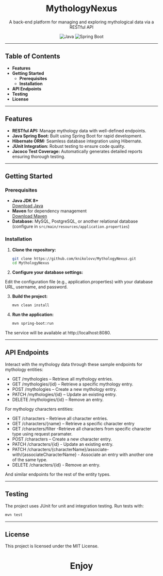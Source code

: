 <div align="center">
  <h1>MythologyNexus</h1>
  <p>A back-end platform for managing and exploring mythological data via a RESTful API</p>
  <img src="https://img.shields.io/badge/Java-100%25-orange" alt="Java">
  <img src="https://img.shields.io/badge/Spring%20Boot-Yes-brightgreen" alt="Spring Boot">
</div>

---

## Table of Contents

- **Features**
- **Getting Started**
  - **Prerequisites**
  - **Installation**
- **API Endpoints**
- **Testing**
- **License**

---

## Features

- **RESTful API:** Manage mythology data with well-defined endpoints.
- **Java Spring Boot:** Built using Spring Boot for rapid development.
- **Hibernate ORM:** Seamless database integration using Hibernate.
- **JUnit Integration:** Robust testing to ensure code quality.
- **Jacoco Test Coverage:** Automatically generates detailed reports ensuring thorough testing.

---

## Getting Started

### Prerequisites

- **Java JDK 8+**  
  [Download Java](https://www.oracle.com/java/technologies/javase-downloads.html)
- **Maven** for dependency management  
  [Download Maven](https://maven.apache.org/download.cgi)
- **Database:** MySQL, PostgreSQL, or another relational database (configure in `src/main/resources/application.properties`)

### Installation

1. **Clone the repository:**

   ```bash
   git clone https://github.com/knikolovv/MythologyNexus.git
   cd MythologyNexus
   

2. **Configure your database settings:**

Edit the configuration file (e.g., application.properties) with your database URL, username, and password.

3. **Build the project:**

   ```bash
   mvn clean install
   ```

4. **Run the application:**

   ```bash
   mvn spring-boot:run
   ```

The service will be available at http://localhost:8080.

---

## API Endpoints
Interact with the mythology data through these sample endpoints for mythology entities:

- GET /mythologies – Retrieve all mythology entries.
- GET /mythologies/{id} – Retrieve a specific mythology entry.
- POST /mythologies – Create a new mythology entry.
- PATCH /mythologies/{id} – Update an existing entry.
- DELETE /mythologies/{id} – Remove an entry.

For mythology characters entities:

- GET /characters – Retrieve all character entries.
- GET /characters/{name} – Retrieve a specific character entry
- GET /characters/filter -Retrieve all characters from specific character type using request paramater.
- POST /characters – Create a new character entry.
- PATCH /characters/{id} - Update an existing entry.
- PATCH /characters/{characterName}/associate-with/{associateCharacterName} - Associate an entry with another one of the same type.
- DELETE /characters/{id} - Remove an entry.

And similar endpoints for the rest of the entity types.

---

## Testing

The project uses JUnit for unit and integration testing. Run tests with:

  ```bash
  mvn test
  ```

---

## License 

This project is licensed under the MIT License.

<div align="center">
  <h1>Enjoy</h1>
</div>
